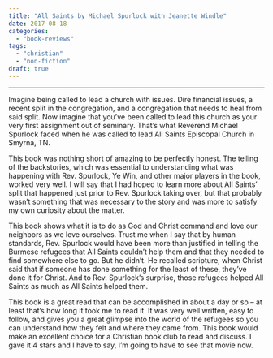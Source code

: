 ```yaml
---
title: "All Saints by Michael Spurlock with Jeanette Windle"
date: 2017-08-18
categories: 
  - "book-reviews"
tags: 
  - "christian"
  - "non-fiction"
draft: true
---
```


* * *

Imagine being called to lead a church with issues. Dire financial issues, a recent split in the congregation, and a congregation that needs to heal from said split. Now imagine that you’ve been called to lead this church as your very first assignment out of seminary. That’s what Reverend Michael Spurlock faced when he was called to lead All Saints Episcopal Church in Smyrna, TN.

This book was nothing short of amazing to be perfectly honest. The telling of the backstories, which was essential to understanding what was happening with Rev. Spurlock, Ye Win, and other major players in the book, worked very well. I will say that I had hoped to learn more about All Saints’ split that happened just prior to Rev. Spurlock taking over, but that probably wasn’t something that was necessary to the story and was more to satisfy my own curiosity about the matter.

This book shows what it is to do as God and Christ command and love our neighbors as we love ourselves. Trust me when I say that by human standards, Rev. Spurlock would have been more than justified in telling the Burmese refugees that All Saints couldn’t help them and that they needed to find somewhere else to go. But he didn’t. He recalled scripture, when Christ said that if someone has done something for the least of these, they’ve done it for Christ. And to Rev. Spurlock’s surprise, those refugees helped All Saints as much as All Saints helped them.

This book is a great read that can be accomplished in about a day or so – at least that’s how long it took me to read it. It was very well written, easy to follow, and gives you a great glimpse into the world of the refugees so you can understand how they felt and where they came from. This book would make an excellent choice for a Christian book club to read and discuss. I gave it 4 stars and I have to say, I’m going to have to see that movie now.
